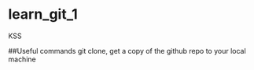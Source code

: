 # learn_git_1
KSS

##Useful commands
git clone, get a copy of the github repo to your local machine
